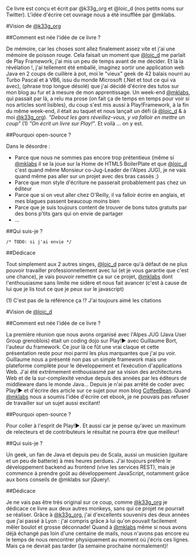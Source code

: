 Ce livre est conçu et écrit par @k33g_org et @loic_d (nos petits noms sur Twitter). 
L'idée d'écrire cet ouvrage nous a été insufflée par @mklabs.

#Vision de [@k33g_org](@k33g_org)

##Comment est née l'idée de ce livre ? 

De mémoire, car les choses sont allez finalement assez vite et j'ai une mémoire de poisson rouge. Cela faisait un moment que [@loic_d](@loic_d) me parlait de Play Framework, j'ai mis un peu de temps avant de me décider. Et là la révélation !, j'ai tellement été emballé, imaginez sortir une application web Java en 2 coups de cuillère à pot, moi le "vieux" geek de 42 balais nourri au Turbo Pascal et à VB6, issu du monde Microsoft (.Net et tout ce qui va avec), (phrase trop longue désolé) que j'ai décidé d'écrire des tutos sur mon blog au fur et à mesure de mon apprentissage. Un week-end [@mklabs](@mklabs), qui passait par là, a relu ma prose (on fait ça de temps en temps pour voir si nos articles sont lisibles), du coup s'est mis aussi à Play!Framework, à la fin du même week-end, il était au taquet et nous lançait un défi (à [@loic_d](@loic_d) & à moi [@k33g_org](@k33g_org)). *"Debout les gars réveillez-vous, y va falloir en mettre un coup"* (1) *"On écrit un livre sur Play!"*. Et voilà ... on y est.

##Pourquoi open-source ?

Dans le désordre :

- Parce que nous ne sommes pas encore trop prétentieux (même si [@mklabs](@mklabs) il se la joue sur la Home de HTML5 BoilerPlate et que [@loic_d](@loic_d) c'est quand même Monsieur co-Jug-Leader de l'Alpes JUG), je ne vais quand même pas aller sur un projet avec des bras cassés ;)
- Parce que mon style d'écriture ne passerait probablement pas chez un éditeur
- Parce que si on veut aller chez O'Reilly, il va falloir écrire en anglais, et mes blagues passent beaucoup moins bien
- Parce que je suis toujours content de trouver de bons tutos gratuits par des bons p'tits gars qui on envie de partager
- ...

##Qui suis-je ?

    /* TODO: si j'ai envie */

##Dédicace

Tout simplement aux 2 autres singes, [@loic_d](@loic_d) parce qu'à défaut de ne plus pouvoir travailler professionnellement avec lui (et je vous garantie que c'est une chance), je vais pouvoir remettre ça sur ce projet, [@mklabs](@mklabs) dont l'enthousiasme sans limite me sidère et nous fait avancer (c'est à cause de lui que je lis tout ce que je peux sur le javascript)

(1) C'est pas de la référence ça !? J'ai toujours aimé les citations

#Vision de [@loic_d](@loic_d)

##Comment est née l'idée de ce livre ? 

La première réunion que nous avons organisé avec l'Alpes JUG (Java User Group grenoblois) était un coding dojo sur Play!► avec Guillaume Bort, l'auteur du framework. Ce jour là ce fût une vrai claque et cette présentation reste pour moi parmi les plus marquantes que j'ai pu voir. Guillaume nous a présenté non pas un simple framework mais une plateforme complète pour le développement et l’exécution d'applications Web. J'ai été extrêmement enthousiasmé par sa vision des architectures Web et de la sur-complexité vendue depuis des années par les éditeurs de middleware dans le monde Java...
Depuis je n'ai pas arrêté de coder avec Play!► et d'écrire des article sur ce sujet pour mon blog [CoffeeBean](http://coffeebean.loicdescotte.com). 
Quand [@mklabs](@mklabs) nous a soumis l'idée d'écrire cet ebook, je ne pouvais pas refuser de travailler sur un sujet aussi excitant!

##Pourquoi open-source ?

Pour coller à l'esprit de Play!►. Et aussi car je pense qu'avec un maximum de relecteurs et de contributeurs le résultat ne pourra être que meilleur!

##Qui suis-je ?

Un geek, un fan de Java et depuis peu de Scala, aussi un musicien (guitare et un peu de batterie) à mes heures perdues. J'ai toujours préféré le développement backend au frontend (vive les services REST), mais je commence à prendre goût au développement JavaScript, notamment grâce aux bons conseils de @mklabs sur jQuery!. 

##Dédicace

Je ne vais pas être très original sur ce coup, comme [@k33g_org](@k33g_org) je dédicace ce livre aux deux autres monkeys, sans qui ce projet ne pourrait se réaliser. Grâce à [@k33g_org](@k33g_org), j'ai d'excellents souvenirs des deux années que j'ai passé à Lyon : j'ai compris grâce à lui qu'on pouvait facilement mêler boulot et grosse déconnade! Quand à [@mklabs](@mklabs) même si nous avons déjà échangé pas loin d'une centaine de mails, nous n'avons pas encore eu le temps de nous rencontrer physiquement au moment où j'écris ces lignes. Mais ça ne devrait pas tarder (la semaine prochaine normalement)!
